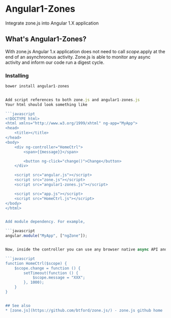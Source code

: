 # Angular1-Zones

Integrate zone.js into Angular 1.X application

## What's Angular1-Zones?

With zone.js Angular 1.x application does not need to call $scope.$apply at the end of an asynchronous activity. Zone.js is able to monitor any async activity and inform our code run a digest cycle.

### Installing

```javascript
bower install angular1-zones


Add script references to both zone.js and angular1-zones.js
Your html should look something like

```javascript
<!DOCTYPE html>
<html xmlns="http://www.w3.org/1999/xhtml" ng-app="MyApp">
<head>
    <title></title>
</head>
<body>
    <div ng-controller="HomeCtrl">
        <span>{{message}}</span>

        <button ng-click="change()">Change</button>
    </div>

    <script src="angular.js"></script>
    <script src="zone.js"></script>
    <script src="angular1-zones.js"></script>

    <script src="app.js"></script>
    <script src="HomeCtrl.js"></script>
</body>
</html>


Add module dependency. For example,

```javascript
angular.module("MyApp", ["ngZone"]);


Now, inside the controller you can use any browser native async API and don't worry about $scope.$apply. For example,

```javascript
function HomeCtrl($scope) {
    $scope.change = function () {
        setTimeout(function () {
            $scope.message = "XXX";
        }, 1000);
    }
}


## See also
* [zone.js](https://github.com/btford/zone.js/) - zone.js github home
